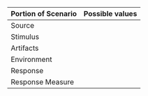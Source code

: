 |Portion of Scenario|Possible values|
|--|--|
|Source||
|Stimulus||
|Artifacts||
|Environment||
|Response||
|Response Measure||